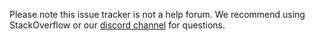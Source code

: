 Please note this issue tracker is not a help forum. We recommend using StackOverflow or our [discord channel](http://facebook.github.io/jest/en/help.html) for questions.
